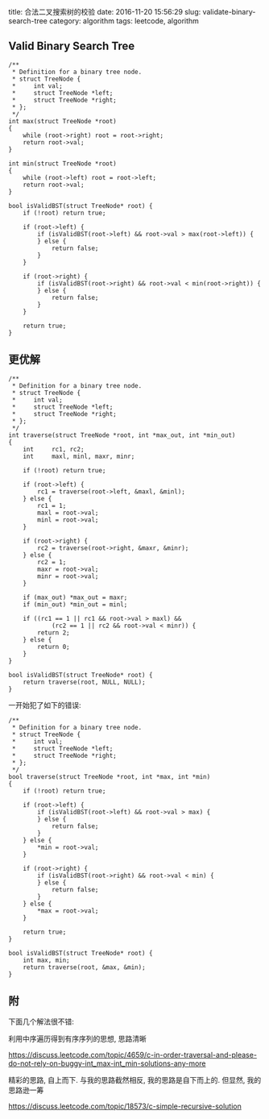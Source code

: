 title: 合法二叉搜索树的校验
date: 2016-11-20 15:56:29
slug: validate-binary-search-tree
category: algorithm
tags: leetcode, algorithm

## Valid Binary Search Tree

	/**
	 * Definition for a binary tree node.
	 * struct TreeNode {
	 *     int val;
	 *     struct TreeNode *left;
	 *     struct TreeNode *right;
	 * };
	 */
	int max(struct TreeNode *root)
	{
	    while (root->right) root = root->right;
	    return root->val;
	}
	
	int min(struct TreeNode *root)
	{
	    while (root->left) root = root->left;
	    return root->val;
	}
	
	bool isValidBST(struct TreeNode* root) {
	    if (!root) return true;
	    
	    if (root->left) {
	        if (isValidBST(root->left) && root->val > max(root->left)) {
	        } else {
	            return false;
	        }
	    }
	    
	    if (root->right) {
	        if (isValidBST(root->right) && root->val < min(root->right)) {
	        } else {
	            return false;
	        }
	    }
	    
	    return true;
	}

<!-- more -->

## 更优解

	/**
	 * Definition for a binary tree node.
	 * struct TreeNode {
	 *     int val;
	 *     struct TreeNode *left;
	 *     struct TreeNode *right;
	 * };
	 */
	int traverse(struct TreeNode *root, int *max_out, int *min_out)
	{
	    int     rc1, rc2;
	    int     maxl, minl, maxr, minr;
	
	    if (!root) return true;
	
	    if (root->left) {
	        rc1 = traverse(root->left, &maxl, &minl);
	    } else {
	        rc1 = 1;
	        maxl = root->val;
	        minl = root->val;
	    }
	
	    if (root->right) {
	        rc2 = traverse(root->right, &maxr, &minr);
	    } else {
	        rc2 = 1;
	        maxr = root->val;
	        minr = root->val;
	    }
	
	    if (max_out) *max_out = maxr;
	    if (min_out) *min_out = minl;
	
	    if ((rc1 == 1 || rc1 && root->val > maxl) &&
	            (rc2 == 1 || rc2 && root->val < minr)) {
	        return 2;
	    } else {
	        return 0;
	    }
	}
	
	bool isValidBST(struct TreeNode* root) {
	    return traverse(root, NULL, NULL);
	}

一开始犯了如下的错误:

	/**
	 * Definition for a binary tree node.
	 * struct TreeNode {
	 *     int val;
	 *     struct TreeNode *left;
	 *     struct TreeNode *right;
	 * };
	 */
    bool traverse(struct TreeNode *root, int *max, int *min)
    {
        if (!root) return true;
	    
	    if (root->left) {
	        if (isValidBST(root->left) && root->val > max) {
	        } else {
	            return false;
	        }
	    } else {
	        *min = root->val;
	    }
	    
	    if (root->right) {
	        if (isValidBST(root->right) && root->val < min) {
	        } else {
	            return false;
	        }
	    } else {
	        *max = root->val;
	    }
	    
	    return true;
    }
	
	bool isValidBST(struct TreeNode* root) {
        int max, min;
        return traverse(root, &max, &min);
	}

## 附


下面几个解法很不错:

利用中序遍历得到有序序列的思想, 思路清晰

https://discuss.leetcode.com/topic/4659/c-in-order-traversal-and-please-do-not-rely-on-buggy-int_max-int_min-solutions-any-more

精彩的思路, 自上而下. 与我的思路截然相反, 我的思路是自下而上的. 但显然, 我的思路逊一筹

https://discuss.leetcode.com/topic/18573/c-simple-recursive-solution
